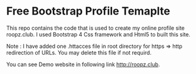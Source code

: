 # Free Bootstrap Profile Temaplte

This repo contains the code that is used to create my online profile site roopz.club. I used Bootstrap 4 Css framework and Html5 to built this site.

Note : I have added one .httacces file in root directory for https => http redirection of URLs. You may delete this file if not requird.

You can see Demo website in following link http://roopz.club.
